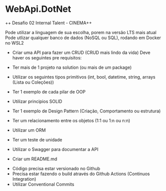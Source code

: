 # WebApi.DotNet

++ Desafio 02 Internal Talent - CINEMA++



Pode utilizar a linguagem de sua escolha, porem na versão LTS mais atual
Pode utlizar qualquer banco de dados (NoSQL ou SQL), rodando em Docker no WSL2



- Criar uma API para fazer um CRUD (CRUD mais lindo da vida)
Deve haver os seguintes pre requisitos:
- Ter mais de 1 projeto na solution (ou mais de um package)
- Utilizar os seguintes tipos primitivos (int, bool, datetime, string, arrays (Lista ou Coleções))
- Ter 1 exemplo de cada pilar de OOP

- Utilizar principios SOLID
- Ter 1 exemplo de Design Pattern (Criação, Comportamento ou estrutura)
- Ter um relacionamento entre os objetos (1:1 ou 1:n ou n:n)
- Utilizar um ORM
- Ter um teste de unidade
- Utilizar o Swagger para documentar a API
- Criar um README.md



 
 * Código precisa estar versionado no Github
 * Precisa estar fazendo o build através do Github Actions (Continuos Integration)
 * Utilizar Conventional Commits

